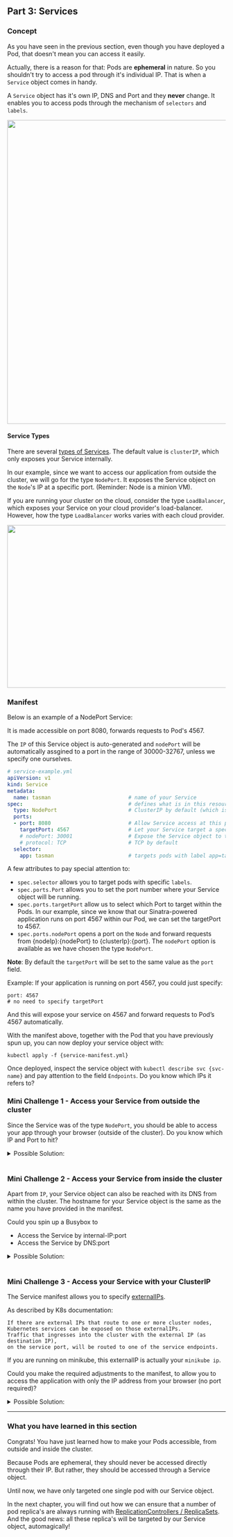 ## Part 3: Services

### Concept ###

As you have seen in the previous section, even though you have deployed a Pod, that doesn't mean you can access it easily.

Actually, there is a reason for that: Pods are **ephemeral** in nature. So you shouldn't try to access a pod through it's individual IP. That is when a `Service` object comes in handy.

A `Service` object has it's own IP, DNS and Port and they **never** change. It enables you to access pods through the mechanism of `selectors` and `labels`.

<img src="https://github.com/actfong/k8s-workshop/blob/master/images/k8s-service.png?raw=true" width="800" height="700"/>

#### Service Types ####
There are several [types of Services](https://kubernetes.io/docs/concepts/services-networking/service/#publishing-services---service-types). The default value is `clusterIP`, which only exposes your Service internally.

In our example, since we want to access our application from outside the cluster, we will go for the type `NodePort`. It exposes the Service object on the `Node`'s IP at a specific port. (Reminder: Node is a minion VM).

If you are running your cluster on the cloud, consider the type `LoadBalancer`, which exposes your Service on your cloud provider's load-balancer. However, how the type `LoadBalancer` works varies with each cloud provider.

<img src="https://github.com/actfong/k8s-workshop/blob/master/images/k8s-service-types.png?raw=true" width="550" height="375"/>

### Manifest ###

Below is an example of a NodePort Service:

It is made accessible on port 8080, forwards requests to Pod's 4567.

The `IP` of this Service object is auto-generated and `nodePort` will be automatically assgined to a port in the range of 30000-32767, unless we specify one ourselves.


```yml
# service-example.yml
apiVersion: v1
kind: Service
metadata:
  name: tasman                         # name of your Service
spec:                                  # defines what is in this resource
  type: NodePort                       # ClusterIP by default (which is only accessible internally)
  ports:
  - port: 8080                         # Allow Service access at this port
    targetPort: 4567                   # Let your Service target a specific port of your Pods
    # nodePort: 30001                  # Expose the Service object to the external world on a port of Node's IP (30000-32767)
    # protocol: TCP                    # TCP by default
  selector:
    app: tasman                        # targets pods with label app=tasman
```

A few attributes to pay special attention to:

- `spec.selector` allows you to target pods with specific `labels`.
- `spec.ports.Port` allows you to set the port number where your Service object will be running.
- `spec.ports.targetPort` allow us to select which Port to target within the Pods. In our example, since we know that our Sinatra-powered application runs on port 4567 within our Pod, we can set the targetPort to 4567.
- `spec.ports.nodePort` opens a port on the `Node` and forward requests from {nodeIp}:{nodePort} to {clusterIp}:{port}. The `nodePort` option is available as we have chosen the type `NodePort`.


**Note**: By default the `targetPort` will be set to the same value as the `port` field.

Example: If your application is running on port 4567, you could just specify:
```
port: 4567
# no need to specify targetPort
```
And this will expose your service on 4567 and forward requests to Pod’s 4567 automatically.


With the manifest above, together with the Pod that you have previously spun up, you can now deploy your service object with:
```
kubectl apply -f {service-manifest.yml}
```
Once deployed, inspect the service object with `kubectl describe svc {svc-name}` and pay attention to the field `Endpoints`. Do you know which IPs it refers to?

### Mini Challenge 1 - Access your Service from outside the cluster ###
Since the Service was of the type `NodePort`, you should be able to access your app through your browser (outside of the cluster). Do you know which IP and Port to hit?

<details>
<summary>Possible Solution:</summary>
<br/>
<p>
If you are on Minikube, you would have only 1 Node and it's IP is the same as returned by the command <pre>$(minikube ip)</pre>
The port can be obtained from <i>nodePort</i> as shown in <i>kubectl describe svc {svc-name}</i>.
<br/>
If you are on GKE, you can get Node IP's from your Cloud Console.
</p>
</details>

<br/>

### Mini Challenge 2 - Access your Service from inside the cluster ###
Apart from `IP`, your Service object can also be reached with its DNS from within the cluster.
The hostname for your Service object is the same as the name you have provided in the manifest.

Could you spin up a Busybox to
- Access the Service by internal-IP:port
- Access the Service by DNS:port

<details>
<summary>Possible Solution:</summary>
<br/>
First, get the <i>Name</i>, <i>IP</i> and <i>Port</i> of your Service through <i>kubectl describe svc {svc-name}</i>.<br/> Then:
<pre>
kubectl run -it busybox --image=busybox --restart=Never -- /bin/sh
wget {Service's IP}:{Service's Port}
wget {Service's Name}:{Service's Port}
</pre>
</details>

<br/>

### Mini Challenge 3 - Access your Service with your ClusterIP ###
The Service manifest allows you to specify [externalIPs](https://kubernetes.io/docs/concepts/services-networking/service/#external-ips).

As described by K8s documentation:

```
If there are external IPs that route to one or more cluster nodes,
Kubernetes services can be exposed on those externalIPs.
Traffic that ingresses into the cluster with the external IP (as destination IP),
on the service port, will be routed to one of the service endpoints.
```

If you are running on minikube, this externalIP is actually your `minikube ip`.

Could you make the required adjustments to the manifest, to allow you to access the application with only the IP address from your browser (no port required)?

<details>

<summary>Possible Solution:</summary>
</br>
Obtain the ip through.
<pre>minikube ip</pre>
</br>
The key is now to add this IP as <i>externalIP</i> and make your service accessible on <i>port</i> 80 (so that clients don't have to specify the port)
</br>

<pre>
apiVersion: v1
kind: Service
metadata:
  name: tasman
spec:
  type: NodePort
  ports:
  - port: 80                           # <= expose service to port 80.
    targetPort: 4567
  selector:
    app: tasman
  externalIPs:
    - 192.168.99.100                    # <= my minikube-ip
</pre>

</br>
Apply the change with:
<pre>
kubectl apply -f {service-manifest.yml}
</pre>

</br>
Then access your application the specified externalIP from your browser.
</details>

---

### What you have learned in this section

Congrats! You have just learned how to make your Pods accessible, from outside and inside the cluster.

Because Pods are ephemeral, they should never be accessed directly through their IP. But rather, they should be accessed through a Service object.

Until now, we have only targeted one single pod with our Service object.

In the next chapter, you will find out how we can ensure that a number of pod replica's are always running with [ReplicationControllers / ReplicaSets](https://actfong.github.io/k8s-workshop/Part-4-RC-and-RS). And the good news: all these replica's will be targeted by our Service object, automagically!
